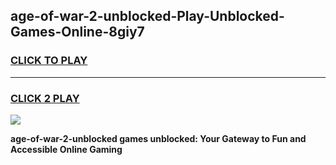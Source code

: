 
## age-of-war-2-unblocked-Play-Unblocked-Games-Online-8giy7
<h3>
<a href="https://premium76.site?title=age-of-war-2-unblocked&ref=25A">CLICK TO PLAY</a></h3>
<hr>

<h3>
<a href="https://premium76.site?title=age-of-war-2-unblocked&ref=25A">CLICK 2 PLAY</a>
  
</h3>

<a href="https://premium76.site?title=age-of-war-2-unblocked&ref=25A"><img src="https://clearcache.store/games.png"></a>


**age-of-war-2-unblocked games unblocked: Your Gateway to Fun and Accessible Online Gaming**
